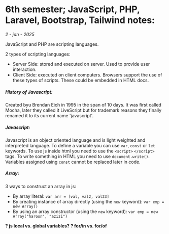 # 6th semester; JavaScript, PHP, Laravel, Bootstrap, Tailwind notes:

_2 - jan - 2025_

JavaScript and PHP are scripting languages.

2 types of scripting languages:

- Server Side: stored and executed on server. Used to provide user interaction.
- Client Side: executed on client computers. Browsers support the use of these types of scripts. These could be embedded in HTML docs.

##### History of Javascript:

Created byu Brendan Eich in 1995 in the span of 10 days. It was first called Mocha, later they called it LiveScript but for trademark reasons they finally renamed it to its current name 'javascript'.

##### Javascript:

Javascript is an object oriented language and is light weighted and interpreted language. To define a variable you can use `var`, `const` or `let` keywords.
To use js inside html you need to use the `<script>` `</script>` tags. To write something in HTML you need to use `document.write()`.
Variables assigned using `const` cannot be replaced later in code.

##### Array:

3 ways to construct an array in js:

- By array literal: `var arr = [val, val2, val23]`
- By creating instance of array directly (using the `new` keyword): `var emp = new Array()`
- By using an array constructor (using the `new` keyword): `var emp = new Array("haroon", "azizi")`

**? js local vs. global variables?**
**? for/in vs. for/of**
